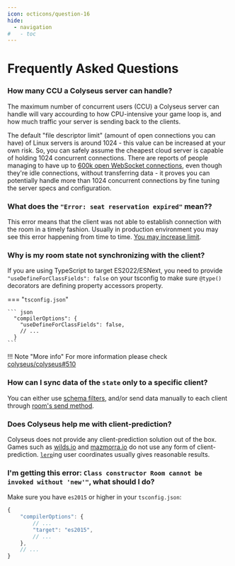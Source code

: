 ```yaml
---
icon: octicons/question-16
hide:
  - navigation
#   - toc
---
```


# Frequently Asked Questions

### How many CCU a Colyseus server can handle?

The maximum number of concurrent users (CCU) a Colyseus server can handle will vary accourding to how CPU-intensive your game loop is, and how much traffic your server is sending back to the clients.

The default "file descriptor limit" (amount of open connections you can have) of Linux servers is around 1024 - this value can be increased at your own risk. So, you can safely assume the cheapest cloud server is capable of holding 1024 concurrent connections. There are reports of people managing to have up to [600k open WebSocket connections](https://blog.jayway.com/2015/04/13/600k-concurrent-websocket-connections-on-aws-using-node-js/), even though they're idle connections, without transferring data - it proves you can potentially handle more than 1024 concurrent connections by fine tuning the server specs and configuration.

### What does the `"Error: seat reservation expired"` mean??

This error means that the client was not able to establish connection with the room in a timely fashion. Usually in production environment you may see this error happening from time to time. [You may increase limit](/server/room/#setseatreservationtime-seconds).

### Why is my room state not synchronizing with the client?

If you are using TypeScript to target ES2022/ESNext, you need to provide `"useDefineForClassFields": false` on your tsconfig to make sure `@type()` decorators are defining property accessors property.

=== "`tsconfig.json`"

    ``` json
      "compilerOptions": {
        "useDefineForClassFields": false,
        // ...
      }
    ```

!!! Note "More info"
    For more information please check [colyseus/colyseus#510](https://github.com/colyseus/colyseus/issues/510)

### How can I sync data of the `state` only to a specific client?

You can either use [schema filters](/state/schema/#filtering-data-per-client), and/or send data manually to each client through [room's send method](/server/client/#sendtype-message).

### Does Colyseus help me with client-prediction?

Colyseus does not provide any client-prediction solution out of the box. Games such as [wilds.io](http://wilds.io/) and [mazmorra.io](https://mazmorra.io/) do not use any form of client-prediction. [`lerp`](http://gamestd.io/mathf/globals.html#lerp)ing user coordinates usually gives reasonable results.

### I'm getting this error: `Class constructor Room cannot be invoked without 'new'"`, what should I do?

Make sure you have `es2015` or higher in your `tsconfig.json`:

```javascript
{
    "compilerOptions": {
        // ...
        "target": "es2015",
        // ...
    },
    // ...
}
```
